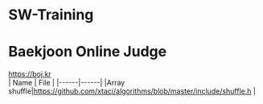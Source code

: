 # SW-Training
# Baekjoon Online Judge
https://boj.kr<br>
| Name | File |
|------|------|
|Array shuffle|https://github.com/xtaci/algorithms/blob/master/include/shuffle.h |
